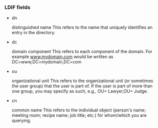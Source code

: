 ### LDIF fields

- dn

	distinguished name
	This refers to the name that uniquely identifies an entry in the directory.

- dc

	domain component
	This refers to each component of the domain. For example www.mydomain.com would be written as DC=www,DC=mydomain,DC=com
	
- ou

	organizational unit
	This refers to the organizational unit (or sometimes the user group) that the user is part of. If the user is part of more than one group, you may specify as such, e.g., OU= Lawyer,OU= Judge.

- cn

	common name
	This refers to the individual object (person's name; meeting room; recipe name; job title; etc.) for whom/which you are querying.
